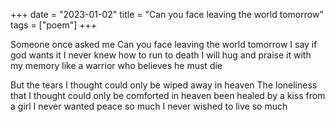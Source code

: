 +++ 
date = "2023-01-02"
title = "Can you face leaving the world tomorrow"
tags = ["poem"]
+++

Someone once asked me
Can you face leaving the world tomorrow
I say if god wants it
I never knew how to run to death
I will hug and praise it with my memory
like a warrior who believes he must die

But the tears I thought could only be wiped away in heaven
The loneliness that I thought could only be comforted in heaven
been healed by a kiss from a girl
I never wanted peace so much
I never wished to live so much